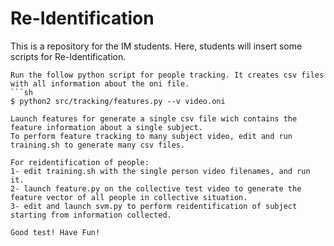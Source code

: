 # Re-Identification

This is a repository for the IM students. Here, students will insert some scripts for Re-Identification.

```
Run the follow python script for people tracking. It creates csv files with all information about the oni file.
```sh
$ python2 src/tracking/features.py --v video.oni
```
```
Launch features for generate a single csv file wich contains the feature information about a single subject.
To perform feature tracking to many subject video, edit and run training.sh to generate many csv files.

For reidentification of people: 
1- edit training.sh with the single person video filenames, and run it.
2- launch feature.py on the collective test video to generate the feature vector of all people in collective situation.
3- edit and launch svm.py to perform reidentification of subject starting from information collected.

Good test! Have Fun!
